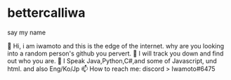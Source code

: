 # bettercalliwa
say my name



👋 Hi, i am iwamoto and this is the edge of the internet. why are you looking into a random person's github you pervert.
👀 I will track you down and find out who you are.
🌱 I Speak Java,Python,C#,and some of Javascript, und html. and also Eng/Ko/Jp
📫 How to reach me: discord > Iwamoto#6475


